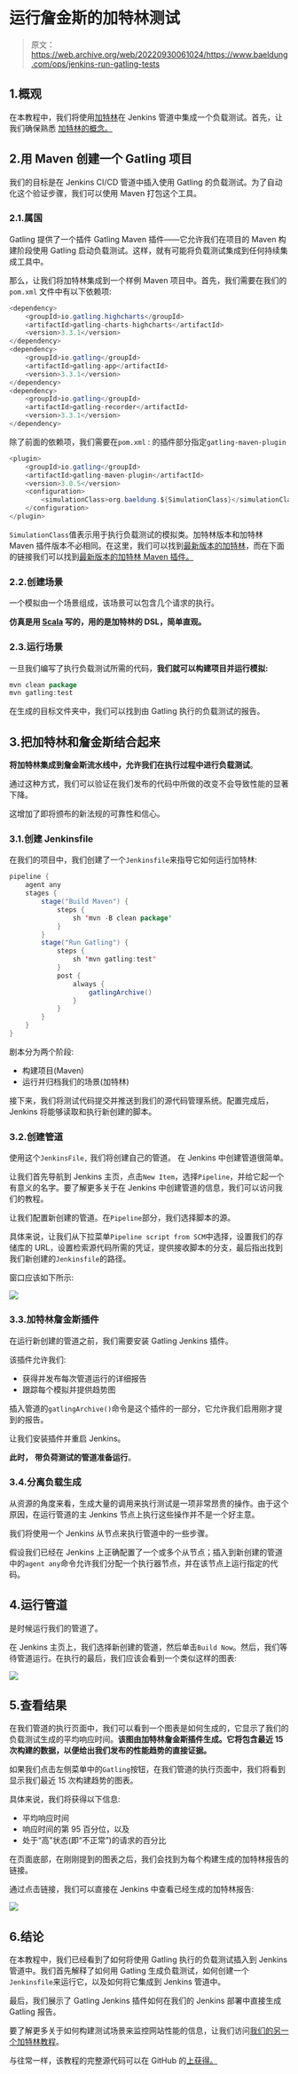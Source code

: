 # 运行詹金斯的加特林测试

> 原文：<https://web.archive.org/web/20220930061024/https://www.baeldung.com/ops/jenkins-run-gatling-tests>

## 1.概观

在本教程中，我们将使用[加特林](https://web.archive.org/web/20220523144310/https://gatling.io/)在 Jenkins 管道中集成一个负载测试。首先，让我们确保熟悉 [加特林的概念。](/web/20220523144310/https://www.baeldung.com/introduction-to-gatling)

## 2.用 Maven 创建一个 Gatling 项目

我们的目标是在 Jenkins CI/CD 管道中插入使用 Gatling 的负载测试。为了自动化这个验证步骤，我们可以使用 Maven 打包这个工具。

### 2.1.属国

Gatling 提供了一个插件 Gatling Maven 插件——它允许我们在项目的 Maven 构建阶段使用 Gatling 启动负载测试。这样，就有可能将负载测试集成到任何持续集成工具中。

那么，让我们将加特林集成到一个样例 Maven 项目中。首先，我们需要在我们的`pom.xml` 文件中有以下依赖项:

```java
<dependency>
    <groupId>io.gatling.highcharts</groupId>
    <artifactId>gatling-charts-highcharts</artifactId>
    <version>3.3.1</version>
</dependency>
<dependency>
    <groupId>io.gatling</groupId>
    <artifactId>gatling-app</artifactId>
    <version>3.3.1</version>
</dependency>
<dependency>
    <groupId>io.gatling</groupId>
    <artifactId>gatling-recorder</artifactId>
    <version>3.3.1</version>
</dependency>
```

除了前面的依赖项，我们需要在`pom.xml` : 的插件部分指定`gatling-maven-plugin`

```java
<plugin>
    <groupId>io.gatling</groupId>
    <artifactId>gatling-maven-plugin</artifactId>
    <version>3.0.5</version>
    <configuration>
        <simulationClass>org.baeldung.${SimulationClass}</simulationClass>
    </configuration>
</plugin>
```

`SimulationClass`值表示用于执行负载测试的模拟类。加特林版本和加特林 Maven 插件版本不必相同。在这里，我们可以找到[最新版本的加特林](https://web.archive.org/web/20220523144310/https://search.maven.org/classic/#search%7Cga%7C1%7CGatling)，而在下面的链接我们可以找到[最新版本的加特林 Maven 插件。](https://web.archive.org/web/20220523144310/https://search.maven.org/classic/#search%7Cga%7C1%7CGatling%20Maven%20Plugin)

### 2.2.创建场景

一个模拟由一个场景组成，该场景可以包含几个请求的执行。

**仿真是用 [Scala](/web/20220523144310/https://www.baeldung.com/scala-intro) 写的，用的是加特林的 DSL，简单直观。**

### 2.3.运行场景

一旦我们编写了执行负载测试所需的代码，**我们就可以构建项目并运行模拟:**

```java
mvn clean package
mvn gatling:test
```

在生成的目标文件夹中，我们可以找到由 Gatling 执行的负载测试的报告。

## 3.把加特林和詹金斯结合起来

**将加特林集成到詹金斯流水线中，允许我们在执行过程中进行负载测试**。

通过这种方式，我们可以验证在我们发布的代码中所做的改变不会导致性能的显著下降。

这增加了即将颁布的新法规的可靠性和信心。

### 3.1.创建 Jenkinsfile

在我们的项目中，我们创建了一个`Jenkinsfile`来指导它如何运行加特林:

```java
pipeline {
    agent any
    stages {
        stage("Build Maven") {
            steps {
                sh 'mvn -B clean package'
            }
        }
        stage("Run Gatling") {
            steps {
                sh 'mvn gatling:test'
            }
            post {
                always {
                    gatlingArchive()
                }
            }
        }
    }
}
```

剧本分为两个阶段:

*   构建项目(Maven)
*   运行并归档我们的场景(加特林)

接下来，我们将测试代码提交并推送到我们的源代码管理系统。配置完成后，Jenkins 将能够读取和执行新创建的脚本。

### 3.2.创建管道

使用这个`JenkinsFile,` 我们将创建自己的管道。 在 Jenkins 中创建管道很简单。

让我们首先导航到 Jenkins 主页，点击`New Item`，选择`Pipeline`，并给它起一个有意义的名字。要了解更多关于在 Jenkins 中创建管道的信息，我们可以访问我们的教程。

让我们配置新创建的管道。在`Pipeline`部分，我们选择脚本的源。

具体来说，让我们从下拉菜单`Pipeline script from SCM`中选择，设置我们的存储库的 URL，设置检索源代码所需的凭证，提供接收脚本的分支，最后指出找到我们新创建的`Jenkinsfile`的路径。

窗口应该如下所示:

[![](img/d98daafcbb9d1270b7b81d11666142f0.png)](/web/20220523144310/https://www.baeldung.com/wp-content/uploads/2019/11/PipelineSCM-1.png)

### 3.3.加特林詹金斯插件

在运行新创建的管道之前，我们需要安装 Gatling Jenkins 插件。

该插件允许我们:

*   获得并发布每次管道运行的详细报告
*   跟踪每个模拟并提供趋势图

插入管道的`gatlingArchive()`命令是这个插件的一部分，它允许我们启用刚才提到的报告。

让我们安装插件并重启 Jenkins。

**此时，** **带负荷测试的管道准备运行**。

### 3.4.分离负载生成

从资源的角度来看，生成大量的调用来执行测试是一项非常昂贵的操作。由于这个原因，在运行管道的主 Jenkins 节点上执行这些操作并不是一个好主意。

我们将使用一个 Jenkins 从节点来执行管道中的一些步骤。

假设我们已经在 Jenkins 上正确配置了一个或多个从节点；插入到新创建的管道中的`agent any`命令允许我们分配一个执行器节点，并在该节点上运行指定的代码。

## 4.运行管道

是时候运行我们的管道了。

在 Jenkins 主页上，我们选择新创建的管道，然后单击`Build Now`。然后，我们等待管道运行。在执行的最后，我们应该会看到一个类似这样的图表:

[![](img/6a4b71a361b2bca37df4b92057896a74.png)](/web/20220523144310/https://www.baeldung.com/wp-content/uploads/2019/11/PipelineRun-1024x450.png)

## 5.查看结果

在我们管道的执行页面中，我们可以看到一个图表是如何生成的，它显示了我们的负载测试生成的平均响应时间。**该图由加特林詹金斯插件生成。它将包含最近 15 次构建的数据，以便给出我们发布的性能趋势的直接证据。**

如果我们点击左侧菜单中的`Gatling`按钮，在我们管道的执行页面中，我们将看到显示我们最近 15 次构建趋势的图表。

具体来说，我们将获得以下信息:

*   平均响应时间
*   响应时间的第 95 百分位，以及
*   处于“高”状态(即“不正常”)的请求的百分比

在页面底部，在刚刚提到的图表之后，我们会找到为每个构建生成的加特林报告的链接。

通过点击链接，我们可以直接在 Jenkins 中查看已经生成的加特林报告:

[![](img/c2c0b334d59e10fd80c8770e3eedd02a.png)](/web/20220523144310/https://www.baeldung.com/wp-content/uploads/2019/11/GatlingReport-1024x457.png)

## 6.结论

在本教程中，我们已经看到了如何将使用 Gatling 执行的负载测试插入到 Jenkins 管道中。我们首先解释了如何用 Gatling 生成负载测试，如何创建一个`Jenkinsfile`来运行它，以及如何将它集成到 Jenkins 管道中。

最后，我们展示了 Gatling Jenkins 插件如何在我们的 Jenkins 部署中直接生成 Gatling 报告。

要了解更多关于如何构建测试场景来监控网站性能的信息，让我们访问[我们的另一个加特林教程](/web/20220523144310/https://www.baeldung.com/load-test-a-website-with-gatling)。

与往常一样，该教程的完整源代码可以在 GitHub 的[上获得。](https://web.archive.org/web/20220523144310/https://github.com/eugenp/tutorials/tree/master/testing-modules/gatling)